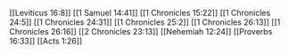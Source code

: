 [[Leviticus 16:8]]
[[1 Samuel 14:41]]
[[1 Chronicles 15:22]]
[[1 Chronicles 24:5]]
[[1 Chronicles 24:31]]
[[1 Chronicles 25:2]]
[[1 Chronicles 26:13]]
[[1 Chronicles 26:16]]
[[2 Chronicles 23:13]]
[[Nehemiah 12:24]]
[[Proverbs 16:33]]
[[Acts 1:26]]
